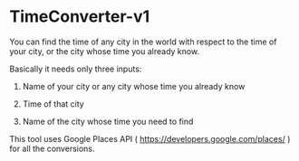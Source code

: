 # TimeConverter-v1
You can find the time of any city in the world with respect to the time of your city, or the city whose time you already know.

Basically it needs only three inputs:

1) Name of your city or any city whose time you already know

2) Time of that city

3) Name of the city whose time you need to find

This tool uses Google Places API ( https://developers.google.com/places/ ) for all the conversions.
